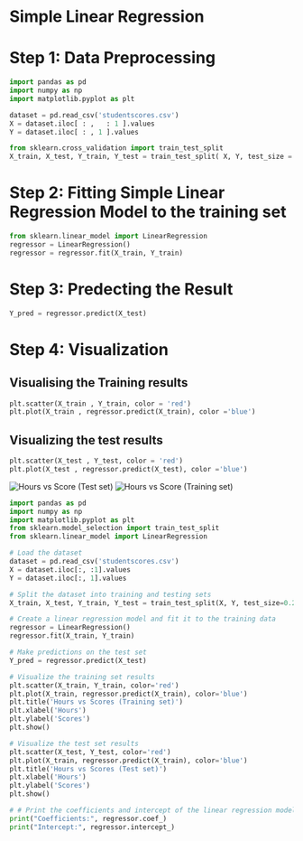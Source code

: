 # Simple Linear Regression

# Step 1: Data Preprocessing
```python
import pandas as pd
import numpy as np
import matplotlib.pyplot as plt

dataset = pd.read_csv('studentscores.csv')
X = dataset.iloc[ : ,   : 1 ].values
Y = dataset.iloc[ : , 1 ].values

from sklearn.cross_validation import train_test_split
X_train, X_test, Y_train, Y_test = train_test_split( X, Y, test_size = 1/4, random_state = 0) 
```

# Step 2: Fitting Simple Linear Regression Model to the training set
 ```python
 from sklearn.linear_model import LinearRegression
 regressor = LinearRegression()
 regressor = regressor.fit(X_train, Y_train)
 ```
 # Step 3: Predecting the Result
 ```python
 Y_pred = regressor.predict(X_test)
 ```
 
 # Step 4: Visualization 
 ## Visualising the Training results
 ```python
 plt.scatter(X_train , Y_train, color = 'red')
 plt.plot(X_train , regressor.predict(X_train), color ='blue')
 ```
 ## Visualizing the test results
 ```python
 plt.scatter(X_test , Y_test, color = 'red')
 plt.plot(X_test , regressor.predict(X_test), color ='blue')
 ```
![Hours vs Score (Test set)](https://github.com/adityavardhanshakya/100-Day-Machine-Learning/assets/75056596/fe8a7efa-e83f-4b26-9c49-aa0df1af28a2)
![Hours vs Score (Training set)](https://github.com/adityavardhanshakya/100-Day-Machine-Learning/assets/75056596/17f00525-87f4-4ca7-8efb-7b618853f770)


 ```python
import pandas as pd
import numpy as np
import matplotlib.pyplot as plt
from sklearn.model_selection import train_test_split
from sklearn.linear_model import LinearRegression

# Load the dataset
dataset = pd.read_csv('studentscores.csv')
X = dataset.iloc[:, :1].values
Y = dataset.iloc[:, 1].values

# Split the dataset into training and testing sets
X_train, X_test, Y_train, Y_test = train_test_split(X, Y, test_size=0.25, random_state=0)

# Create a linear regression model and fit it to the training data
regressor = LinearRegression()
regressor.fit(X_train, Y_train)

# Make predictions on the test set
Y_pred = regressor.predict(X_test)

# Visualize the training set results
plt.scatter(X_train, Y_train, color='red')
plt.plot(X_train, regressor.predict(X_train), color='blue')
plt.title('Hours vs Scores (Training set)')
plt.xlabel('Hours')
plt.ylabel('Scores')
plt.show()

# Visualize the test set results
plt.scatter(X_test, Y_test, color='red')
plt.plot(X_train, regressor.predict(X_train), color='blue')
plt.title('Hours vs Scores (Test set)')
plt.xlabel('Hours')
plt.ylabel('Scores')
plt.show()

# # Print the coefficients and intercept of the linear regression model
print("Coefficients:", regressor.coef_)
print("Intercept:", regressor.intercept_)

 ```
